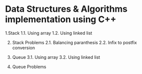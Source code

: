 # Data Structures & Algorithms implementation using C++

1.Stack
    1.1. Using array
    1.2. Using linked list
    
2. Stack Problems
    2.1. Balancing paranthesis
    2.2. Infix to postfix conversion
    
3. Queue
    3.1. Using array
    3.2. Using linked list
    
4. Queue Problems
